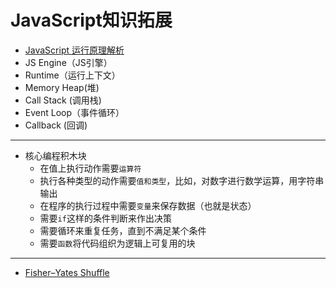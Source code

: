 JavaScript知识拓展
===

- [JavaScript 运行原理解析](https://juejin.im/post/5a5d64fbf265da3e243b831f)
- JS Engine（JS引擎）
- Runtime（运行上下文）
- Memory Heap(堆)
- Call Stack (调用栈)
- Event Loop（事件循环）
- Callback (回调)

---

- 核心编程积木块
  - 在值上执行动作需要`运算符`
  - 执行各种类型的动作需要`值和类型`，比如，对数字进行数学运算，用字符串输出
  - 在程序的执行过程中需要`变量`来保存数据（也就是状态）
  - 需要`if`这样的条件判断来作出决策
  - 需要循环来重复任务，直到不满足某个条件
  - 需要`函数`将代码组织为逻辑上可复用的块

---

- [Fisher–Yates Shuffle](https://bost.ocks.org/mike/shuffle/)
